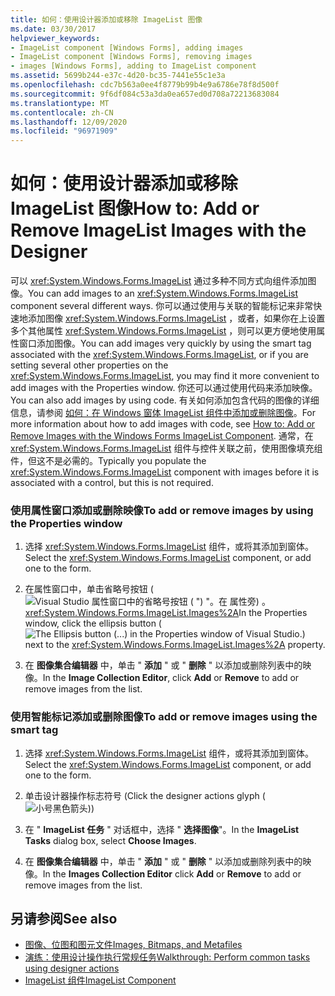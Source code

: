 ```yaml
---
title: 如何：使用设计器添加或移除 ImageList 图像
ms.date: 03/30/2017
helpviewer_keywords:
- ImageList component [Windows Forms], adding images
- ImageList component [Windows Forms], removing images
- images [Windows Forms], adding to ImageList component
ms.assetid: 5699b244-e37c-4d20-bc35-7441e55c1e3a
ms.openlocfilehash: cdc7b563a0ee4f8779b99b4e9a6786e78f8d500f
ms.sourcegitcommit: 9f6df084c53a3da0ea657ed0d708a72213683084
ms.translationtype: MT
ms.contentlocale: zh-CN
ms.lasthandoff: 12/09/2020
ms.locfileid: "96971909"
---
```

# <a name="how-to-add-or-remove-imagelist-images-with-the-designer"></a><span data-ttu-id="ebd7d-102">如何：使用设计器添加或移除 ImageList 图像</span><span class="sxs-lookup"><span data-stu-id="ebd7d-102">How to: Add or Remove ImageList Images with the Designer</span></span>

<span data-ttu-id="ebd7d-103">可以 <xref:System.Windows.Forms.ImageList> 通过多种不同方式向组件添加图像。</span><span class="sxs-lookup"><span data-stu-id="ebd7d-103">You can add images to an <xref:System.Windows.Forms.ImageList> component several different ways.</span></span> <span data-ttu-id="ebd7d-104">你可以通过使用与关联的智能标记来非常快速地添加图像 <xref:System.Windows.Forms.ImageList> ，或者，如果你在上设置多个其他属性 <xref:System.Windows.Forms.ImageList> ，则可以更方便地使用属性窗口添加图像。</span><span class="sxs-lookup"><span data-stu-id="ebd7d-104">You can add images very quickly by using the smart tag associated with the <xref:System.Windows.Forms.ImageList>, or if you are setting several other properties on the <xref:System.Windows.Forms.ImageList>, you may find it more convenient to add images with the Properties window.</span></span> <span data-ttu-id="ebd7d-105">你还可以通过使用代码来添加映像。</span><span class="sxs-lookup"><span data-stu-id="ebd7d-105">You can also add images by using code.</span></span> <span data-ttu-id="ebd7d-106">有关如何添加包含代码的图像的详细信息，请参阅 [如何：在 Windows 窗体 ImageList 组件中添加或删除图像](how-to-add-or-remove-images-with-the-windows-forms-imagelist-component.md)。</span><span class="sxs-lookup"><span data-stu-id="ebd7d-106">For more information about how to add images with code, see [How to: Add or Remove Images with the Windows Forms ImageList Component](how-to-add-or-remove-images-with-the-windows-forms-imagelist-component.md).</span></span> <span data-ttu-id="ebd7d-107">通常，在 <xref:System.Windows.Forms.ImageList> 组件与控件关联之前，使用图像填充组件，但这不是必需的。</span><span class="sxs-lookup"><span data-stu-id="ebd7d-107">Typically you populate the <xref:System.Windows.Forms.ImageList> component with images before it is associated with a control, but this is not required.</span></span>

### <a name="to-add-or-remove-images-by-using-the-properties-window"></a><span data-ttu-id="ebd7d-108">使用属性窗口添加或删除映像</span><span class="sxs-lookup"><span data-stu-id="ebd7d-108">To add or remove images by using the Properties window</span></span>

1. <span data-ttu-id="ebd7d-109">选择 <xref:System.Windows.Forms.ImageList> 组件，或将其添加到窗体。</span><span class="sxs-lookup"><span data-stu-id="ebd7d-109">Select the <xref:System.Windows.Forms.ImageList> component, or add one to the form.</span></span>

2. <span data-ttu-id="ebd7d-110">在属性窗口中，单击省略号按钮 (![ Visual Studio 属性窗口中的省略号按钮 ( ") "。在 ](./media/visual-studio-ellipsis-button.png) 属性旁) 。 <xref:System.Windows.Forms.ImageList.Images%2A></span><span class="sxs-lookup"><span data-stu-id="ebd7d-110">In the Properties window, click the ellipsis button (![The Ellipsis button (...) in the Properties window of Visual Studio.](./media/visual-studio-ellipsis-button.png)) next to the <xref:System.Windows.Forms.ImageList.Images%2A> property.</span></span>

3. <span data-ttu-id="ebd7d-111">在 **图像集合编辑器** 中，单击 " **添加** " 或 " **删除** " 以添加或删除列表中的映像。</span><span class="sxs-lookup"><span data-stu-id="ebd7d-111">In the **Image Collection Editor**, click **Add** or **Remove** to add or remove images from the list.</span></span>

### <a name="to-add-or-remove-images-using-the-smart-tag"></a><span data-ttu-id="ebd7d-112">使用智能标记添加或删除图像</span><span class="sxs-lookup"><span data-stu-id="ebd7d-112">To add or remove images using the smart tag</span></span>

1. <span data-ttu-id="ebd7d-113">选择 <xref:System.Windows.Forms.ImageList> 组件，或将其添加到窗体。</span><span class="sxs-lookup"><span data-stu-id="ebd7d-113">Select the <xref:System.Windows.Forms.ImageList> component, or add one to the form.</span></span>

2. <span data-ttu-id="ebd7d-114">单击设计器操作标志符号 (</span><span class="sxs-lookup"><span data-stu-id="ebd7d-114">Click the designer actions glyph (</span></span>![小号黑色箭头](./media/designer-actions-glyph.gif)<span data-ttu-id="ebd7d-116">)</span><span class="sxs-lookup"><span data-stu-id="ebd7d-116">)</span></span>

3. <span data-ttu-id="ebd7d-117">在 " **ImageList 任务** " 对话框中，选择 " **选择图像**"。</span><span class="sxs-lookup"><span data-stu-id="ebd7d-117">In the **ImageList Tasks** dialog box, select **Choose Images**.</span></span>

4. <span data-ttu-id="ebd7d-118">在 **图像集合编辑器** 中，单击 " **添加** " 或 " **删除** " 以添加或删除列表中的映像。</span><span class="sxs-lookup"><span data-stu-id="ebd7d-118">In the **Images Collection Editor** click **Add** or **Remove** to add or remove images from the list.</span></span>

## <a name="see-also"></a><span data-ttu-id="ebd7d-119">另请参阅</span><span class="sxs-lookup"><span data-stu-id="ebd7d-119">See also</span></span>

- [<span data-ttu-id="ebd7d-120">图像、位图和图元文件</span><span class="sxs-lookup"><span data-stu-id="ebd7d-120">Images, Bitmaps, and Metafiles</span></span>](../advanced/images-bitmaps-and-metafiles.md)
- [<span data-ttu-id="ebd7d-121">演练：使用设计操作执行常规任务</span><span class="sxs-lookup"><span data-stu-id="ebd7d-121">Walkthrough: Perform common tasks using designer actions</span></span>](perform-common-tasks-design-actions.md)
- [<span data-ttu-id="ebd7d-122">ImageList 组件</span><span class="sxs-lookup"><span data-stu-id="ebd7d-122">ImageList Component</span></span>](imagelist-component-windows-forms.md)
